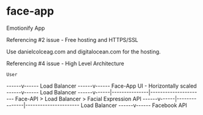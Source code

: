 # face-app
Emotionify App

Referencing #2 issue - Free hosting and HTTPS/SSL

Use danielcolceag.com and digitalocean.com for the hosting.


Referencing #4 issue - 
High Level Architecture

    User
------v------
Load Balancer
------v------
Face-App UI - Horizontally scaled
------v------
Load Balancer
------v------|---------------|----------------------
  Face-API   > Load Balancer > Facial Expression API
------v------|---------------|----------------------
Load Balancer
------v------
Facebook API
